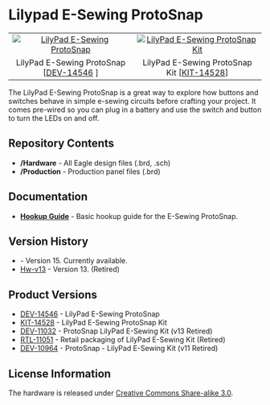 Lilypad E-Sewing ProtoSnap
====================

<table class="table table-hover table-striped table-bordered">
  <tr>
   <td><a href="https://www.sparkfun.com/products/14546"><div align="center"><img src="https://cdn.sparkfun.com//assets/parts/1/2/6/7/3/14546-01.jpg" title="LilyPad E-Sewing ProtoSnap"></div></a></center></td>
   <td><a href="https://www.sparkfun.com/products/14528"><div align="center"><img src="https://cdn.sparkfun.com//assets/parts/1/2/6/1/2/14528-02.jpg" title="LilyPad E-Sewing ProtoSnap Kit"></div></a></td>
  </tr>
  <tr>
    <td><div align="center">LilyPad E-Sewing ProtoSnap [<a href="https://www.sparkfun.com/products/14546">DEV-14546</a> ]</div></td>
    <td><div align="center">LilyPad E-Sewing ProtoSnap Kit [<a href="https://www.sparkfun.com/products/14528">KIT-14528</a>]</div></td>
  </tr>
</table>

The LilyPad E-Sewing ProtoSnap is a great way to explore how buttons and switches behave in simple e-sewing circuits before crafting your project. It comes pre-wired so you can plug in a battery and use the switch and button to turn the LEDs on and off. 

Repository Contents
-------------------
* **/Hardware** - All Eagle design files (.brd, .sch)
* **/Production** - Production panel files (.brd)

Documentation
--------------
* **[Hookup Guide](https://www.sparkfun.com/tutorials/307)** - Basic hookup guide for the E-Sewing ProtoSnap.

Version History
---------------
* []() - Version 15. Currently available.
* [Hw-v13](https://github.com/sparkfun/LilyPad_E-Sewing_Kit/releases/tag/Hw-v13) - Version 13. (Retired)

Product Versions
----------------
* [DEV-14546](https://www.sparkfun.com/products/14546) - LilyPad E-Sewing ProtoSnap
* [KIT-14528](https://www.sparkfun.com/products/14528) - LilyPad E-Sewing ProtoSnap Kit
* [DEV-11032](https://www.sparkfun.com/products/11032) - ProtoSnap LilyPad E-Sewing Kit (v13 Retired)
* [RTL-11051](https://www.sparkfun.com/products/11051) - Retail packaging of LilyPad E-Sewing Kit (Retired)
* [DEV-10964](https://www.sparkfun.com/products/retired/10964) - ProtoSnap - LilyPad E-Sewing Kit (v11 Retired)

License Information
-------------------
The hardware is released under [Creative Commons Share-alike 3.0](http://creativecommons.org/licenses/by-sa/3.0/). 
